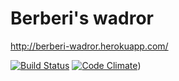 # Berberi's wadror

http://berberi-wadror.herokuapp.com/

[![Build Status](https://travis-ci.org/samitheberber/wadror.png)](https://travis-ci.org/samitheberber/wadror)
[![Code Climate](https://codeclimate.com/github/samitheberber/wadror.png)](https://codeclimate.com/github/samitheberber/wadror))
